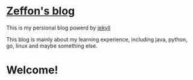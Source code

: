 # [Zeffon's blog](https://ZeVonWu.github.io)

This is my persional blog powerd by
[jekyll](https://github.com/mojombo/jekyll)

This blog is mainly about my learning experience, including
java, python, go, linux and maybe something else.

# Welcome!
